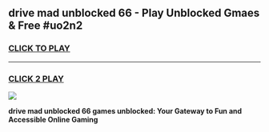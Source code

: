 
## drive mad unblocked 66 - Play Unblocked Gmaes & Free #uo2n2
<h3>
<a href="https://news.freeplayer.one?title=drive_mad_unblocked_66&ref=24F">CLICK TO PLAY</a></h3>
<hr>

<h3>
<a href="https://news.freeplayer.one?title=drive_mad_unblocked_66&ref=24F">CLICK 2 PLAY</a>
  
</h3>

<a href="https://news.freeplayer.one?title=drive_mad_unblocked_66&ref=24F/"><img src="https://clearcache.store/games.png"></a>


**drive mad unblocked 66 games unblocked: Your Gateway to Fun and Accessible Online Gaming**
